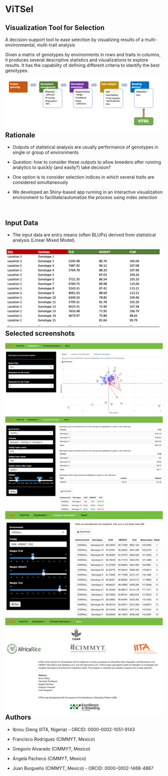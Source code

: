 ViTSel
================

## Visualization Tool for Selection

A decision-support tool to ease selection by visualizing results of a
multi-environmental, multi-trait analysis

Given a matrix of genotypes by environments in rows and traits in
columns, it produces several descriptive statistics and visualizations
to explore results. It has the capability of defining different criteria
to identify the best genotypes.

<img src="www/workflow.png" align="left" />

## Rationale

- Outputs of statistical analysis are usually performance of genotypes
  in single or group of environments

- Question: how to consider these outputs to allow breeders after
  running analytics to quickly (and easily?) take decision?

- One option is to consider selection indices in which several traits
  are considered simultaneously

- We developed an Shiny-based app running in an interactive
  visualization environment to facilitate/automatize the process using
  index selection

<br>

## Input Data

- The input data are entry means (often BLUPs) derived from statistical
  analysis (Linear Mixed Model).

<img src="www/dataInput.png" align="left" />

<br>

## Selected screenshots

<img src="www/biplot.png" align="left" />

<br> <br>

<img src="www/compareChecks.png" align="left" />

<br> <br>

<img src="www/baseIndex.png" align="left" />

<br> <br>

<img src="www/about.png" align="left" />

<br> <br>

## Authors

- Ibnou Dieng (IITA, Nigeria) - ORCID: 0000-0002-1051-9143

- Francisco Rodríguez (CIMMYT, Mexico)

- Gregorio Alvarado (CIMMYT, Mexico)

- Ángela Pacheco (CIMMYT, Mexico)

- Juan Burgueño (CIMMYT, Mexico) - ORCID: 0000-0002-1468-4867
